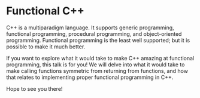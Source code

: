 # Functional C++

C++ is a multiparadigm language. It supports generic programming, functional
programming, procedural programming, and object-oriented programming.
Functional programming is the least well supported; but it is possible to make it much better.

If you want to explore what it would take to make C++ amazing at functional
programming, this talk is for you! We will delve into what it would take to
make calling functions symmetric from returning from functions, and how that
relates to implementing proper functional programming in C++.

Hope to see you there!
